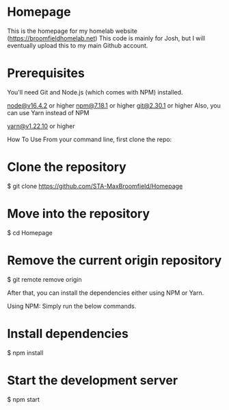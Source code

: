 # Homepage
This is the homepage for my homelab website (https://broomfieldhomelab.net)
This code is mainly for Josh, but I will eventually upload this to my main Github account.

# Prerequisites 
You'll need Git and Node.js (which comes with NPM) installed.

node@v16.4.2 or higher
npm@7.18.1 or higher
git@2.30.1 or higher
Also, you can use Yarn instead of NPM

yarn@v1.22.10 or higher

How To Use 
From your command line, first clone the repo:

# Clone the repository
$ git clone https://github.com/STA-MaxBroomfield/Homepage

# Move into the repository
$ cd Homepage

# Remove the current origin repository
$ git remote remove origin

After that, you can install the dependencies either using NPM or Yarn.

Using NPM: Simply run the below commands.

# Install dependencies
$ npm install

# Start the development server
$ npm start
